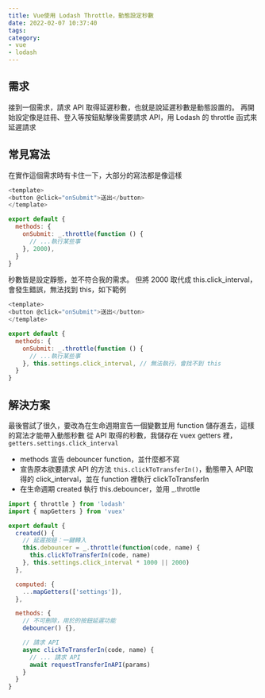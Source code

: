```yaml
---
title: Vue使用 Lodash Throttle，動態設定秒數
date: 2022-02-07 10:37:40
tags:
category:
- vue
- lodash
---
```


## 需求
接到一個需求，請求 API 取得延遲秒數，也就是說延遲秒數是動態設置的。
再開始設定像是註冊、登入等按鈕點擊後需要請求 API，用 Lodash 的 throttle 函式來延遲請求

## 常見寫法
在實作這個需求時有卡住一下，大部分的寫法都是像這樣
``` js
<template>
<button @click="onSubmit">送出</button>
</template>

export default {
  methods: {
    onSubmit: _.throttle(function () {
      // ...執行某些事
    }, 2000),
  }
}
```
秒數皆是設定靜態，並不符合我的需求。
但將 2000 取代成 this.click_interval，會發生錯誤，無法找到 this，如下範例
``` js
<template>
<button @click="onSubmit">送出</button>
</template>

export default {
  methods: {
    onSubmit: _.throttle(function () {
      // ...執行某些事
    }, this.settings.click_interval, // 無法執行，會找不到 this
  }
}
```

## 解決方案
最後嘗試了很久，要改為在生命週期宣告一個變數並用 function 儲存進去，這樣的寫法才能帶入動態秒數
從 API 取得的秒數，我儲存在 vuex getters 裡，`getters.settings.click_interval`

- methods 宣告 debouncer function，並什麼都不寫
- 宣告原本欲要請求 API 的方法 `this.clickToTransferIn()`，動態帶入 API取得的 click_interval，並在 function 裡執行 clickToTransferIn
- 在生命週期 created 執行 this.debouncer，並用 _.throttle


``` js
import { throttle } from 'lodash'
import { mapGetters } from 'vuex'

export default {
  created() {
    // 延遲按鈕：一鍵轉入
    this.debouncer = _.throttle(function(code, name) {
      this.clickToTransferIn(code, name)
    }, this.settings.click_interval * 1000 || 2000)
  },

  computed: {
    ...mapGetters(['settings']),
  },

  methods: {
    // 不可刪除，用於的按鈕延遲功能
    debouncer() {},

    // 請求 API
    async clickToTransferIn(code, name) {
      // ... 請求 API
      await requestTransferInAPI(params)
    }
  }
}
```
